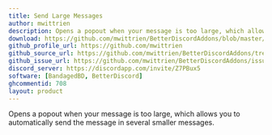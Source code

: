 ```yaml
---
title: Send Large Messages
author: mwittrien
description: Opens a popout when your message is too large, which allows you to automatically send the message in several smaller messages.
download: https://github.com/mwittrien/BetterDiscordAddons/blob/master/Plugins/SendLargeMessages/SendLargeMessages.plugin.js
github_profile_url: https://github.com/mwittrien
github_source_url: https://github.com/mwittrien/BetterDiscordAddons/tree/master/Plugins/SendLargeMessages
github_issue_url: https://github.com/mwittrien/BetterDiscordAddons/issues/
discord_server: https://discordapp.com/invite/Z7PBux5
software: [BandagedBD, BetterDiscord]
ghcommentid: 708
layout: product
---
```

Opens a popout when your message is too large, which allows you to automatically send the message in several smaller messages.